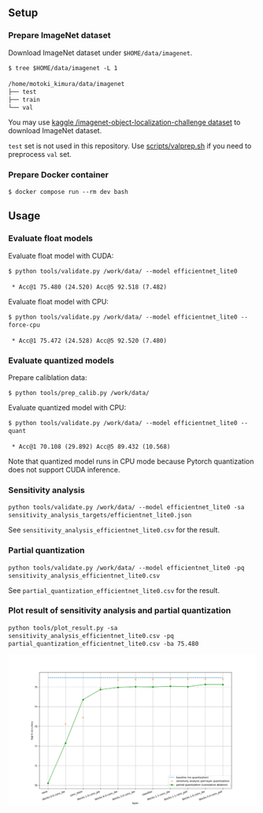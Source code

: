 ## Setup

### Prepare ImageNet dataset

Download ImageNet dataset under `$HOME/data/imagenet`.

```
$ tree $HOME/data/imagenet -L 1

/home/motoki_kimura/data/imagenet
├── test
├── train
└── val
```

You may use [kaggle /imagenet-object-localization-challenge dataset](https://www.kaggle.com/competitions/imagenet-object-localization-challenge/data)
to download ImageNet dataset.

`test` set is not used in this repository. Use [scripts/valprep.sh](scripts/valprep.sh) if you need to preprocess `val` set.

### Prepare Docker container

```
$ docker compose run --rm dev bash
```

## Usage

### Evaluate float models

Evaluate float model with CUDA:

```
$ python tools/validate.py /work/data/ --model efficientnet_lite0

 * Acc@1 75.480 (24.520) Acc@5 92.518 (7.482)
```

Evaluate float model with CPU:

```
$ python tools/validate.py /work/data/ --model efficientnet_lite0 --force-cpu

 * Acc@1 75.472 (24.528) Acc@5 92.520 (7.480)
```

### Evaluate quantized models

Prepare caliblation data:

```
$ python tools/prep_calib.py /work/data/
```

Evaluate quantized model with CPU:

```
$ python tools/validate.py /work/data/ --model efficientnet_lite0 --quant

 * Acc@1 70.108 (29.892) Acc@5 89.432 (10.568)
```

Note that quantized model runs in CPU mode because Pytorch quantization does not support CUDA inference.

### Sensitivity analysis

```
python tools/validate.py /work/data/ --model efficientnet_lite0 -sa sensitivity_analysis_targets/efficientnet_lite0.json
```

See `sensitivity_analysis_efficientnet_lite0.csv` for the result.

### Partial quantization

```
python tools/validate.py /work/data/ --model efficientnet_lite0 -pq sensitivity_analysis_efficientnet_lite0.csv
```

See `partial_quantization_efficientnet_lite0.csv` for the result.

### Plot result of sensitivity analysis and partial quantization

```
python tools/plot_result.py -sa sensitivity_analysis_efficientnet_lite0.csv -pq partial_quantization_efficientnet_lite0.csv -ba 75.480
```

![](plot.png)
